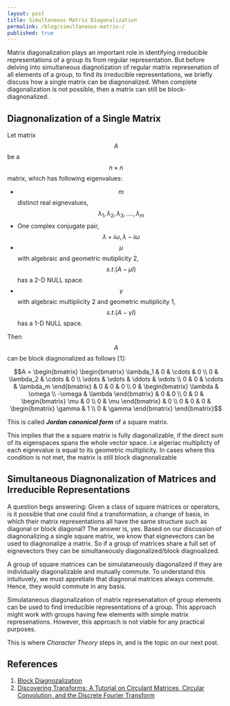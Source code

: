 ```yaml
---
layout: post
title: Simultaneous Matrix Diagonalization
permalink: /blog/simultaneous-matrix-/
published: true
---
```


Matrix diagonalization plays an important role in identifying irreducible representations of a group its from regular representation. But before delving into simultaneous diagnolization of regular matrix represenation of all elements of a group, to find its irreducible representations, we briefly discuss how a single matrix can be diagnonalized. When complete diagonalization is not possible, then a matrix can still be block-diagnonalized.

## Diagnonalization of a Single Matrix
Let  matrix $$A$$ be a $$n \times n$$ matrix, which has following eigenvalues:  
-  $$m$$ distinct real eignevalues, $$\lambda_1, \lambda_2, \lambda_3, .... , \lambda_m$$  
-  One complex conjugate pair, $$\lambda + i\omega, \lambda - i\omega$$  
-  $$\mu$$ with algebraic and geometric mutiplicity  2, $$s.t. (A- \mu I)$$ has a 2-D NULL space.  
-  $$\gamma$$ with algebraic multiplicity 2 and geometric mutiplicity  1, $$s.t. (A- \gamma I)$$ has a 1-D NULL space.

Then $$A$$ can be block diagnonalized as follows [1]:  

$$A =
\begin{bmatrix}
\begin{bmatrix}
\lambda_1 & 0 & \cdots & 0 \\
0 & \lambda_2 & \cdots & 0 \\
\vdots & \vdots & \ddots & \vdots \\
0 & 0 & \cdots & \lambda_m
\end{bmatrix} & 0 & 0 & 0 \\
0 & 
\begin{bmatrix}
\lambda & \omega \\
-\omega & \lambda
\end{bmatrix} & 0 & 0 \\
0 & 0 & 
\begin{bmatrix}
\mu & 0 \\
0 & \mu
\end{bmatrix} & 0 \\
0 & 0 & 0 & 
\begin{bmatrix}
\gamma & 1 \\
0 & \gamma
\end{bmatrix}
\end{bmatrix}$$

This is called ***Jordan canonical form*** of a square matrix.

This implies that the a square matrix is fully diagonalizable, if the direct sum of its eigenspaces spans the whole vector space. i.e algeriac multiplicty of each eignevalue is equal to its geometric multiplicity. In cases where this condition is not met, the matrix is still block diagnonalizable 

## Simultaneous Diagnonalization of Matrices and Irreducible Representations
A question begs answering: Given a class of square matrices or operators, is it possible that one could find a transformation, a change of basis, in which their matrix representations all have the same structure such as diagonal or block diagonal?
The answer is, yes. Based on our discussion of diagnonalizing a single square matrix, we know that eignevectors can be used to diagnonalize a matrix. So if a group of matrices share a full set of eignevectors they can be simultaneously diagonalized/block diagnoalized. 

A group of square matrices can be simulataneously diagonalized if they are individually diagonalizable and mutually commute. To understand this intuituvely, we must appretiate that diagnonal matrices always commute. Hence, they would commute in any basis.

Simulataneous diagonalization of matrix represenatation of group elements can be used to find irreducible representations of a group. This approach might work with groups having few elements with simple matrix represenations. However, this approach is not viable for any practical purposes.

This is where *Character Theory* steps in, and is the topic on our next post.


## References
1. [Block Diagnozalization](https://www.youtube.com/watch?v=SsCiQym5yQU)
2. [Discovering Transforms: A Tutorial on Circulant Matrices, Circular Convolution, and the Discrete Fourier Transform](https://arxiv.org/abs/1805.05533)


